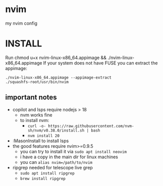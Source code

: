 # nvim
my nvim config

# INSTALL

Run chmod u+x nvim-linux-x86_64.appimage && ./nvim-linux-x86_64.appimage
If your system does not have FUSE you can extract the appimage:

    ./nvim-linux-x86_64.appimage --appimage-extract
    ./squashfs-root/usr/bin/nvim


## important notes
- copilot and lsps require nodejs > 18
    - nvm works fine
    - to install nvm:
        - `curl -o- https://raw.githubusercontent.com/nvm-sh/nvm/v0.38.0/install.sh | bash`
        - `nvm install 20`
- :MasonInstall <lsp> to install lsps
- the good features require nvim>=0.9.5
    - you can try to install it via `sudo apt install neovim`
    - i have a copy in the main dir for linux machines
    - you can `alias nvim=/path/to/nvim` 
- ripgrep needed for telescope live grep
    - `sudo apt install ripgrep`
    - `brew install ripgrep`
